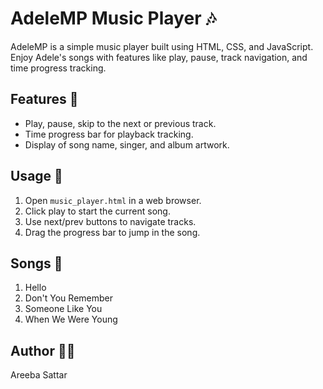 # AdeleMP Music Player 🎶

AdeleMP is a simple music player built using HTML, CSS, and JavaScript. Enjoy Adele's songs with features like play, pause, track navigation, and time progress tracking.

## Features 🎵

- Play, pause, skip to the next or previous track.
- Time progress bar for playback tracking.
- Display of song name, singer, and album artwork.

## Usage 🚀

1. Open `music_player.html` in a web browser.
2. Click play to start the current song.
3. Use next/prev buttons to navigate tracks.
4. Drag the progress bar to jump in the song.

## Songs 🎤

1. Hello
2. Don't You Remember
3. Someone Like You
4. When We Were Young

## Author 👨‍💻

Areeba Sattar
